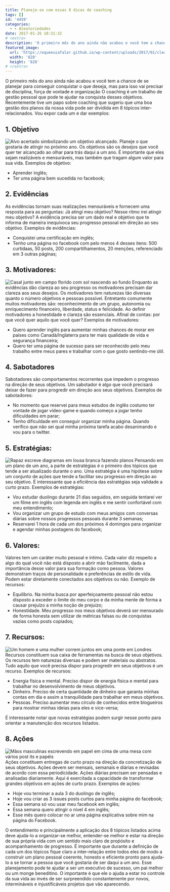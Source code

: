 ```yaml
---
title: Planeje-se com essas 8 dicas de coaching
tags: []
id: '4459'
categories:
  - - Aleatoriedades
date: 2017-01-26 10:31:32
# <extra>
description: 'O primeiro mês do ano ainda não acabou e você tem a chance de se planejar para conseguir conquistar o que deseja, mas para isso vai precisar de disciplina, força de vontade e organização O coaching é um trabalho de gestão pessoal que pode te ajudar na conquista desses objetivos. Recentemente tive um papo sobre coaching que sugeriu que uma boa gestão dos planos da nossa vida pode ser dividida em 8 tópicos inter-relacionados. Vou expor cada um e dar exemplos: 1. Objetivo Planeje o que gostaria de atingir no próximo ano. Os objetivos são os desejos que você quer ter alcançado ao olhar para trás daqui a um ano. É importante que eles sejam realizáveis e mensuráveis, mas também que tragam algum valor para sua vida. Exemplos de objetivo: Aprender inglês; Ter uma página bem sucedida no facebook; 2. &hellip;'
featured_image: 
  url: 'https://oqueeuiafalar.github.io/wp-content/uploads/2017/01/clean-desktop.jpg'
  width: '828'
  height: '828'
# </extra>
---
```


O primeiro mês do ano ainda não acabou e você tem a chance de se planejar para conseguir conquistar o que deseja, mas para isso vai precisar de disciplina, força de vontade e organização O coaching é um trabalho de gestão pessoal que pode te ajudar na conquista desses objetivos. Recentemente tive um papo sobre coaching que sugeriu que uma boa gestão dos planos da nossa vida pode ser dividida em 8 tópicos inter-relacionados. Vou expor cada um e dar exemplos:

## 1\. Objetivo

![Alvo acertado simbolizando um objetivo alcançado.](/wp-content/uploads/2017/01/alvo-acertado-262438.jpg) Planeje o que gostaria de atingir no próximo ano. Os objetivos são os desejos que você quer ter alcançado ao olhar para trás daqui a um ano. É importante que eles sejam realizáveis e mensuráveis, mas também que tragam algum valor para sua vida. Exemplos de objetivo:

*   Aprender inglês;
*   Ter uma página bem sucedida no facebook;

## 2\. Evidências

As evidências tornam suas realizações mensuráveis e fornecem uma resposta para as perguntas: Já atingí meu objetivo? Nesse ritmo irei atingir meu objetivo? A evidência precisa ser um dado real e objetivo que te informa de maneira inequívoca seu progresso pessoal em direção ao seu objetivo. Exemplos de evidências:

*   Conquistei uma certificação em inglês;
*   Tenho uma página no facebook com pelo menos 4 desses itens: 500 curtidaas, 50 posts, 200 compartilhamentos, 20 menções, referenciado em 3 outras páginas;

## 3\. Motivadores:

![Casal junto em campo florido com sol nascendo ao fundo](/wp-content/uploads/2017/01/casal-em-campo-de-margaridas-196666.jpg) Enquanto as evidências dão clareza ao seu progresso os motivadores precisam dar clareza aos seus desejos. Os motivadores tem naturezas tão diversas quanto o número objetivos e pessoas possível. Entretanto comumente muitos motivadores são: reconhecimento de um grupo, autonomia ou enriquecimento financeiro, liberdade, status e felicidade. Ao definir motivadores a honestidade e clareza são essenciais. Afinal de contas: por que você quer aquilo que você quer? Exemplos de motivadores:

*   Quero aprender inglẽs para aumentar minhas chances de morar em países como Canadá/Inglaterra para ter mais qualidade de vida e segurança financeira;
*   Quero ter uma página de sucesso para ser reconhecido pelo meu trabalho entre meus pares e trabalhar com o que gosto sentindo-me útil.

## 4\. Sabotadores

Sabotadores são comportamentos recorrentes que impedem o progresso na direção de seus objetivos. Um sabotador é algo que você precisará deixar de fazer para progredir em direção aos seus objetivos. Exemplos de sabotadores:

*   No momento que reservei para meus estudos de inglês costumo ter vontade de jogar vídeo-game e quando começo a jogar tenho dificuldades em parar;
*   Tenho dificuldade em conseguir organizar minha página. Quando verifico que não sei qual minha próxima tarefa acabo desanimando e vou para o twitter.

## 5\. Estratégias:

![Rapaz escreve diagramas em lousa branca fazendo planos](/wp-content/uploads/2017/01/homem-lousa-branca-planejamento-7369.jpg) Pensando em um plano de um ano, a parte de estratégias é o primeiro dos tópicos que tende a ser atualizado durante o ano. Uma estratégia é uma hipótese sobre um conjunto de ações que tende a facilitar seu progresso em direção ao seu objetivo. É interessante que a eficiência das estratégias seja validade a curto prazo. Exemplos de estratégias:

*   Vou estudar duolingo durante 21 dias seguidos, em seguida tentarei ver um filme em inglês com legenda em inglês e me sentir confortável com meu entendimento;
*   Vou organizar um grupo de estudo com meus amigos com conversas diárias sobre nossos progressos pessoais durante 3 semanas;
*   Reservarei 1 hora de cada um dos próximos 4 domingos para organizar e agendar minhas postagens do facebook;

## 6\. Valores:

Valores tem um caráter muito pessoal e íntimo. Cada valor diz respeito a algo do qual você não está disposto a abrir mão facilmente, dada a importância desse valor para sua formação como pessoa. Valores demonstram traços de personalidade e preferências de estilo de vida. Podem estar diretamente conectados aos objetivos ou não. Exemplo de recursos:

*   Equilíbrio. Na minha busca por aperfeiçoamento pessoal não estou disposto a exceder o limite do meu corpo e da minha mente de forma a causar prejuízo a minha noção de prejuízo;
*   Honestidade. Meu progresso nos meus objetivos deverá ser mensurado de forma honesta sem utilizar de métricas falsas ou de conquistas vazias como posts copiados;

## 7\. Recursos:

![Um homem e uma mulher correm juntos em uma ponte em Londres](/wp-content/uploads/2017/01/pessoas-correndo-ponte-29578.jpg) Recursos constituem sua caixa de ferramentas na busca de seus objetivos. Os recursos tem naturezas diversas e podem ser materiais ou abstratos. Tudo aquilo que você precisa dispor para progredir em seus objetivos é um recurso. Exemplos de recursos:

*   Energia física e mental. Preciso dispor de energia física e mental para trabalhar no desenvolvimento de meus objetivos.
*   Dinheiro. Preciso de certa quantidade de dinheiro que garanta minhas contas em dia e assim a tranquilidade para trabalhar em meus objetivos.
*   Pessoas. Preciso aumentar meu círculo de conhecidos entre blogueiros para mostrar minhas ideias para eles e vice-versa;

É interessante notar que novas estratégias podem surgir nesse ponto para orientar a manutenção dos recursos listados.

## 8\. Ações

![Mãos masculinas escrevendo em papel em cima de uma mesa com vários post its e papéis](/wp-content/uploads/2017/01/homem-organizando-papeis-237675.jpg) Ações constituem entregas de curto prazo na direção da concretização de seus objetivos. Ações devem ser mensais, semanais e diárias e revisadas de acordo com essa periodicidade. Ações diárias precisam ser pensadas e analisadas diariamente. Aqui é exercitada a capacidade de transformar grandes objetivos em ações de curto prazo. Exemplos de ações:

*   Hoje vou terminar a aula 3 do duolingo de inglês;
*   Hoje vou criar as 3 issues posts curtos para minha página do facebook;
*   Essa semana só vou usar meu facebook em inglês;
*   Essa semana quero atingir o nível 4 em inglês;
*   Esse mês quero colocar no ar uma página explicativa sobre mim na página do Facebook.

O entendimento e principalmente a aplicação dos 8 tópicos listados acima deve ajuda-lo a organizar-se melhor, entender-se melhor e estar na direção de sua própria vida com um sentido mais claro de proṕósito e acompanhamento de progresso. É importante que durante a definição de cada um dos tópicos fique claro a inter-relação entre todos eles de modo a construir um plano pessoal coerente, honesto e eficiente pronto para ajuda-lo a se tornar a pessoa que você gostaria de ser daqui a um ano. Esse planejamento pode te ajudar a ser um executivo de sucesso, um pai melhor ou um monge beneditino. O importante é que ele o ajuda a estar no controle da sua vida ao invés de ser surpreendido constantemente por novos, intermináveis e injustificáveis projetos que vão aparecendo.

